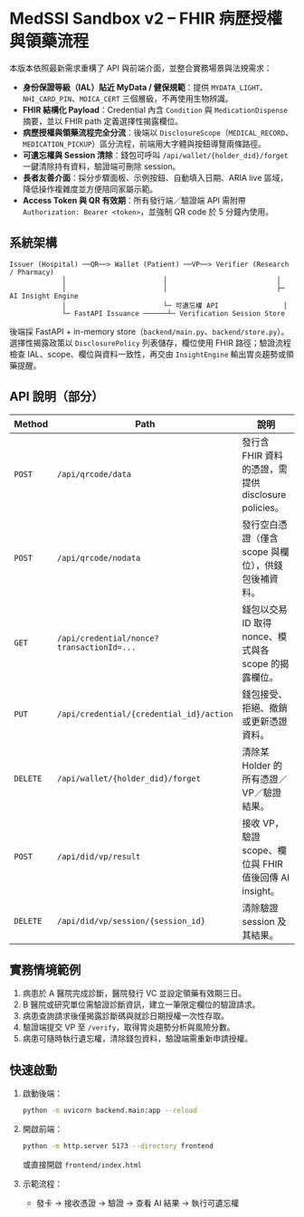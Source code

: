 # MedSSI Sandbox v2 – FHIR 病歷授權與領藥流程

本版本依照最新需求重構了 API 與前端介面，並整合實務場景與法規需求：

- **身份保證等級（IAL）貼近 MyData / 健保規範**：提供 `MYDATA_LIGHT`、`NHI_CARD_PIN`、`MOICA_CERT` 三個層級，不再使用生物辨識。
- **FHIR 結構化 Payload**：Credential 內含 `Condition` 與 `MedicationDispense` 摘要，並以 FHIR path 定義選擇性揭露欄位。
- **病歷授權與領藥流程完全分流**：後端以 `DisclosureScope`（`MEDICAL_RECORD`、`MEDICATION_PICKUP`）區分流程，前端用大字體與按鈕導覽兩條路徑。
- **可遺忘權與 Session 清除**：錢包可呼叫 `/api/wallet/{holder_did}/forget` 一鍵清除持有資料，驗證端可刪除 session。
- **長者友善介面**：採分步驟面板、示例按鈕、自動填入日期、ARIA live 區域，降低操作複雜度並方便陪同家屬示範。
- **Access Token 與 QR 有效期**：所有發行端／驗證端 API 需附帶 `Authorization: Bearer <token>`，並強制 QR code 於 5 分鐘內使用。

## 系統架構
```
Issuer (Hospital) ──QR──> Wallet (Patient) ──VP──> Verifier (Research / Pharmacy)
             │                        │                           │
             │                        │                           ├─ AI Insight Engine
             │                        └─ 可遺忘權 API                │
             └─ FastAPI Issuance ──────┴─ Verification Session Store
```

後端採 FastAPI + in-memory store（`backend/main.py`、`backend/store.py`）。選擇性揭露政策以 `DisclosurePolicy` 列表儲存，欄位使用 FHIR 路徑；驗證流程檢查 IAL、scope、欄位與資料一致性，再交由 `InsightEngine` 輸出胃炎趨勢或領藥提醒。

## API 說明（部分）

| Method | Path | 說明 |
|--------|------|------|
| `POST` | `/api/qrcode/data` | 發行含 FHIR 資料的憑證，需提供 disclosure policies。 |
| `POST` | `/api/qrcode/nodata` | 發行空白憑證（僅含 scope 與欄位），供錢包後補資料。 |
| `GET` | `/api/credential/nonce?transactionId=...` | 錢包以交易 ID 取得 nonce、模式與各 scope 的揭露欄位。 |
| `PUT` | `/api/credential/{credential_id}/action` | 錢包接受、拒絕、撤銷或更新憑證資料。 |
| `DELETE` | `/api/wallet/{holder_did}/forget` | 清除某 Holder 的所有憑證／VP／驗證結果。 |
| `POST` | `/api/did/vp/result` | 接收 VP，驗證 scope、欄位與 FHIR 值後回傳 AI insight。 |
| `DELETE` | `/api/did/vp/session/{session_id}` | 清除驗證 session 及其結果。 |

## 實務情境範例

1. 病患於 A 醫院完成診斷，醫院發行 VC 並設定領藥有效期三日。
2. B 醫院或研究單位需驗證診斷資訊，建立一筆限定欄位的驗證請求。
3. 病患查詢請求後僅揭露診斷碼與就診日期授權一次性存取。
4. 驗證端提交 VP 至 `/verify`，取得胃炎趨勢分析與風險分數。
5. 病患可隨時執行遺忘權，清除錢包資料，驗證端需重新申請授權。

## 快速啟動

1. 啟動後端：
   ```bash
   python -m uvicorn backend.main:app --reload
   ```
2. 開啟前端：
   ```bash
   python -m http.server 5173 --directory frontend
   ```
   或直接開啟 `frontend/index.html`

3. 示範流程：
   - 發卡 → 接收憑證 → 驗證 → 查看 AI 結果 → 執行可遺忘權
